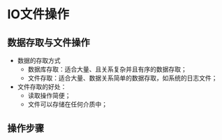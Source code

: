 # IO文件操作

## 数据存取与文件操作

+ 数据的存取方式
    + 数据库存取：适合大量、且关系复杂并且有序的数据存取；
    + 文件存取：适合大量、数据关系简单的数据存取，如系统的日志文件；
+ 文件存取的好处：
    + 读取操作简便；
    + 文件可以存储在任何介质中；

## 操作步骤